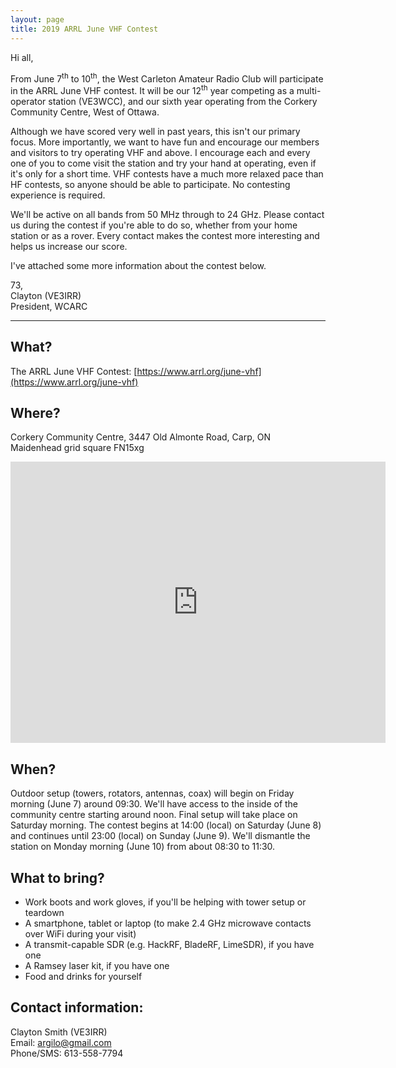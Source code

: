 ```yaml
---
layout: page
title: 2019 ARRL June VHF Contest
---
```


Hi all,

From June 7<sup>th</sup> to 10<sup>th</sup>, the West Carleton Amateur Radio Club will participate in the ARRL June VHF contest. It will be our 12<sup>th</sup> year competing as a multi-operator station (VE3WCC), and our sixth year operating from the Corkery Community Centre, West of Ottawa.

Although we have scored very well in past years, this isn't our primary focus. More importantly, we want to have fun and encourage our members and visitors to try operating VHF and above. I encourage each and every one of you to come visit the station and try your hand at operating, even if it's only for a short time. VHF contests have a much more relaxed pace than HF contests, so anyone should be able to participate. No contesting experience is required.

We'll be active on all bands from 50 MHz through to 24 GHz. Please contact us during the contest if you're able to do so, whether from your home station or as a rover. Every contact makes the contest more interesting and helps us increase our score.

I've attached some more information about the contest below.

73,  
Clayton (VE3IRR)  
President, WCARC

-----

What?
-----

The ARRL June VHF Contest: [https://www.arrl.org/june-vhf](https://www.arrl.org/june-vhf)

Where?
------

Corkery Community Centre, 3447 Old Almonte Road, Carp, ON  
Maidenhead grid square FN15xg

<iframe src="https://www.google.com/maps/embed?pb=!1m14!1m8!1m3!1d89870.12609831354!2d-76.1314487!3d45.2590866!3m2!1i1024!2i768!4f13.1!3m3!1m2!1s0x4cd2046aedc31bc1%3A0x198dda441bc97b10!2s3447+Old+Almonte+Rd%2C+Carp%2C+ON+K0A+1L0!5e0!3m2!1sen!2sca!4v1496709063882" width="600" height="450" frameborder="0" class="gmap-iframe" allowfullscreen></iframe>

When?
-----

Outdoor setup (towers, rotators, antennas, coax) will begin on Friday morning (June 7) around 09:30. We'll have access to the inside of the community centre starting around noon. Final setup will take place on Saturday morning. The contest begins at 14:00 (local) on Saturday (June 8) and continues until 23:00 (local) on Sunday (June 9). We'll dismantle the station on Monday morning (June 10) from about 08:30 to 11:30.

What to bring?
--------------

* Work boots and work gloves, if you'll be helping with tower setup or teardown
* A smartphone, tablet or laptop (to make 2.4 GHz microwave contacts over WiFi during your visit)
* A transmit-capable SDR (e.g. HackRF, BladeRF, LimeSDR), if you have one
* A Ramsey laser kit, if you have one
* Food and drinks for yourself

Contact information:
--------------------

Clayton Smith (VE3IRR)  
Email: [argilo@gmail.com](mailto:argilo@gmail.com)  
Phone/SMS: 613-558-7794
